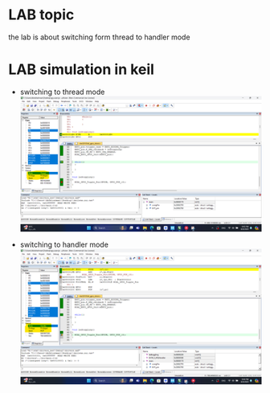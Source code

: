# LAB topic
the lab is about switching form thread to handler mode

# LAB simulation in keil
- switching to thread mode 
![Alt text](./thread_mode.png)

- switching to handler mode 
![Alt text](./handler_mode.png)
